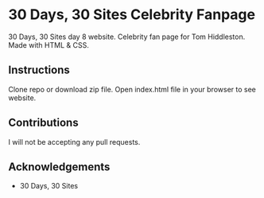 # 30 Days, 30 Sites Celebrity Fanpage

30 Days, 30 Sites day 8 website. Celebrity fan page for Tom Hiddleston. Made with HTML & CSS.

## Instructions
Clone repo or download zip file. Open index.html file in your browser to see website.

## Contributions 
I will not be accepting any pull requests.

## Acknowledgements 
* 30 Days, 30 Sites
